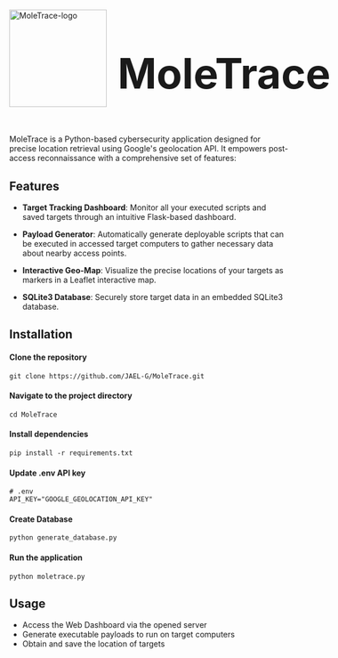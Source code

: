 <div style="display: flex; align-items: center;">
  <img src="https://raw.githubusercontent.com/JAEL-G/MoleTrace/blob/master/web/static/img/moletrace_logo.png" alt="MoleTrace-logo" width="175" height="175">
  <h1 style="font-size: 75px; margin-left: 20px;">MoleTrace</h1>
</div>

MoleTrace is a Python-based cybersecurity application designed for precise location retrieval using Google's geolocation API. It empowers post-access reconnaissance with a comprehensive set of features:

## Features
- **Target Tracking Dashboard**: Monitor all your executed scripts and saved targets through an intuitive Flask-based dashboard.

- **Payload Generator**: Automatically generate deployable scripts that can be executed in accessed target computers to gather necessary data about nearby access points.

- **Interactive Geo-Map**: Visualize the precise locations of your targets as markers in a Leaflet interactive map.

- **SQLite3 Database**: Securely store target data in an embedded SQLite3 database.
## Installation

#### Clone the repository
```
git clone https://github.com/JAEL-G/MoleTrace.git
```

#### Navigate to the project directory
```
cd MoleTrace
```

#### Install dependencies
```
pip install -r requirements.txt
```

#### Update .env API key
```
# .env
API_KEY="GOOGLE_GEOLOCATION_API_KEY"
```

#### Create Database
```
python generate_database.py
```

#### Run the application
```
python moletrace.py
```
## Usage
- Access the Web Dashboard via the opened server
- Generate executable payloads to run on target computers
- Obtain and save the location of targets